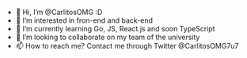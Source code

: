 - 👋 Hi, I’m @CarlitosOMG :D
- 👀 I’m interested in fron-end and back-end
- 🌱 I’m currently learning Go, JS, React.js and soon TypeScript
- 💞️ I’m looking to collaborate on my team of the university
- 📫 How to reach me? Contact me through Twitter @CarlitosOMG7u7

<!---
CarlitosOMG/CarlitosOMG is a ✨ special ✨ repository because its `README.md` (this file) appears on your GitHub profile.
You can click the Preview link to take a look at your changes.
--->
